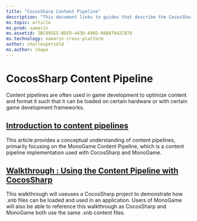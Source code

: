 ```yaml
---
title: "CocosSharp Content Pipeline"
description: "This document links to guides that describe the CocosSharp Content Pipeline."
ms.topic: article
ms.prod: xamarin
ms.assetid: 2BC895E5-BDFD-443D-A96D-86BA7042CB70
ms.technology: xamarin-cross-platform
author: charlespetzold
ms.author: chape
---
```


# CocosSharp Content Pipeline

Content pipelines are often used in game development to optimize content and format it such that it can be loaded on certain hardware or with certain game development frameworks.

##  [Introduction to content pipelines](~/graphics-games/cocossharp/content-pipeline/introduction.md)

This article provides a conceptual understanding of content pipelines, primarily focusing on the MonoGame Content Pipeline, which is a content pipeline implementation used with CocosSharp and MonoGame.

##  [Walkthrough : Using the Content Pipeline with CocosSharp](~/graphics-games/cocossharp/content-pipeline/walkthrough.md)

This walkthrough will useuses a CocosSharp project to demonstrate how .xnb files can be loaded and used in an application.  Users of MonoGame will also be able to reference this walkthrough as CocosSharp and MonoGame both use the same .xnb content files.  
